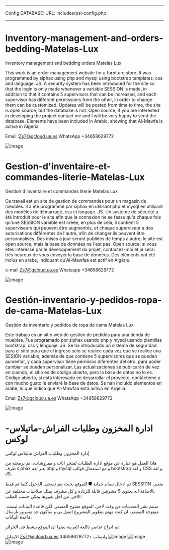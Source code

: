 ____________________________
Config DATABASE:
URL: includes/psl-config.php
____________________________

# Inventory-management-and-orders-bedding-Matelas-Lux
Inventory management and bedding orders Matelas Lux

This work is an order management website for a furniture store. It was programmed by siphax using php and mysql using bootstrap templates, css and language. JS.
A security system has been introduced for the site so that the login is only made whenever a variable SESSION is made, in addition to that it contains 5 supervisors that can be increased, and each supervisor has different permissions from the other, in order to change them can be customized.
Updates will be posted from time to time, the site is open source, but the database is not. Open source, if you are interested in developing the project contact me and I will be very happy to send the database.
Elements have been included in Arabic, showing that Al-Mawfa is active in Algeria 

Email :Zs7@gcloud.ua.es
WhatsApp +34658629772

![image](https://user-images.githubusercontent.com/64240372/163823382-13120c7c-a17d-4edc-9625-1c0186babc62.png)


# Gestion-d'inventaire-et-commandes-literie-Matelas-Lux
Gestion d'inventaire et commandes literie Matelas Lux


Ce travail est un site de gestion de commandes pour un magasin de meubles. Il a été programmé par siphax en utilisant php et mysql en utilisant des modèles de démarrage, css et langage. JS.
Un système de sécurité a été introduit pour le site afin que la connexion ne se fasse qu'à chaque fois qu'une SESSION variable est créée, en plus de cela, il contient 5 superviseurs qui peuvent être augmentés, et chaque superviseur a des autorisations différentes de l'autre, afin de changer ils peuvent être personnalisés.
Des mises à jour seront publiées de temps à autre, le site est open source, mais la base de données ne l'est pas. Open source, si vous êtes intéressé par le développement du projet, contactez-moi et je serai très heureux de vous envoyer la base de données.
Des éléments ont été inclus en arabe, indiquant qu'Al-Mawfaa est actif en Algérie.

e-mail
Zs7@gcloud.ua.es
Whatsapp +34658629772

![image](https://user-images.githubusercontent.com/64240372/163823698-f09b33ad-5ac1-4cd8-83c0-e901523fb56b.png)


# Gestión-inventario-y-pedidos-ropa-de-cama-Matelas-Lux
Gestión de inventario y pedidos de ropa de cama Matelas Lux

Este trabajo es un sitio web de gestión de pedidos para una tienda de muebles. Fue programado por siphax usando php y mysql usando plantillas bootstrap, css y lenguaje. JS.
Se ha introducido un sistema de seguridad para el sitio para que el ingreso solo se realice cada vez que se realice una SESIÓN variable, además de que contiene 5 supervisores que se pueden aumentar, y cada supervisor tiene permisos diferentes del otro, para poder cambiar se pueden personalizar.
Las actualizaciones se publicarán de vez en cuando, el sitio es de código abierto, pero la base de datos no lo es. Código abierto, si está interesado en desarrollar el proyecto, contácteme y con mucho gusto le enviaré la base de datos.
Se han incluido elementos en árabe, lo que indica que Al-Mawfaa está activo en Argelia.

Email
Zs7@gcloud.ua.es
WhatsApp +34658629772

![image](https://user-images.githubusercontent.com/64240372/163823759-e24407e7-1b68-45f9-a849-1bd97e9409e2.png)


# ادارة المخزون وطلبات الفراش-ماتيلاس-لوكس
إدارة المخزون وطلبات الفراش ماتيلاس لوكس


هاذا العمل هو عبارة عن موقع ادارة الطلبات لمتجر اثاث و مفروشات،. تم برمجته من طرف siphax عبر لغة php و mysql و مع استعمال قوالب bootstrap و لغة CSS و لغة. JS.

تم ادخال نضام حماية 🛡 للموقع بحيث يتم تسجيل الدخول كلما تم فقط SESSION متغير،  بالاضافة انه يحتوي 5 مشرفين قابلة للزيادة و كل مشرف يملك صلاحيات مختلفة عن الاخر، من اجل تغييرها يمكن حسب الطلب.

سيتم نشر التحديثات من وقت لاخر، الموقع مفتوح المصدر، لكن قاعدة البيانات ليست. مفتوحة المصدر، ان كنت مهتم بتطوير المشروع اتصل بي و ساكون جد مسرور بارسال قاعدة البيانات. 

تم ادراج عناصر باللغة العربية نضرا ان الموفع ينشط في الجزائر.



الايمايل Zs7@gcloud.ua.es
واتساب  +34658629772
![image](https://user-images.githubusercontent.com/64240372/163823841-1206b35e-f1b6-4540-afe3-d74267bad5d9.png)
![image](https://user-images.githubusercontent.com/64240372/163823951-3760fb27-6606-45a4-b1f5-a3bc5fbc307f.png)
![image](https://user-images.githubusercontent.com/64240372/163824119-bd7f58db-c8cc-40a6-beb1-5483d8456d2f.png)


